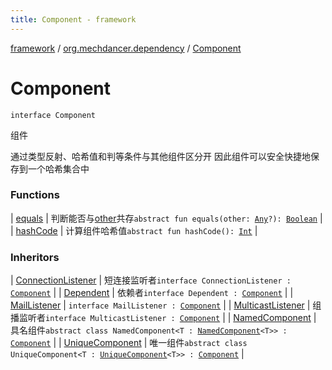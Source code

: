 ```yaml
---
title: Component - framework
---
```


[framework](../../index.html) / [org.mechdancer.dependency](../index.html) / [Component](./index.html)

# Component

`interface Component`

组件

通过类型反射、哈希值和判等条件与其他组件区分开
因此组件可以安全快捷地保存到一个哈希集合中

### Functions

| [equals](equals.html) | 判断能否与[other](equals.html#org.mechdancer.dependency.Component$equals(kotlin.Any)/other)共存`abstract fun equals(other: `[`Any`](https://kotlinlang.org/api/latest/jvm/stdlib/kotlin/-any/index.html)`?): `[`Boolean`](https://kotlinlang.org/api/latest/jvm/stdlib/kotlin/-boolean/index.html) |
| [hashCode](hash-code.html) | 计算组件哈希值`abstract fun hashCode(): `[`Int`](https://kotlinlang.org/api/latest/jvm/stdlib/kotlin/-int/index.html) |

### Inheritors

| [ConnectionListener](../../org.mechdancer.remote.modules.tcpconnection/-connection-listener/index.html) | 短连接监听者`interface ConnectionListener : `[`Component`](./index.html) |
| [Dependent](../-dependent/index.html) | 依赖者`interface Dependent : `[`Component`](./index.html) |
| [MailListener](../../org.mechdancer.remote.modules.tcpconnection/-mail-listener/index.html) | `interface MailListener : `[`Component`](./index.html) |
| [MulticastListener](../../org.mechdancer.remote.modules.multicast/-multicast-listener/index.html) | 组播监听者`interface MulticastListener : `[`Component`](./index.html) |
| [NamedComponent](../-named-component/index.html) | 具名组件`abstract class NamedComponent<T : `[`NamedComponent`](../-named-component/index.html)`<T>> : `[`Component`](./index.html) |
| [UniqueComponent](../-unique-component/index.html) | 唯一组件`abstract class UniqueComponent<T : `[`UniqueComponent`](../-unique-component/index.html)`<T>> : `[`Component`](./index.html) |

